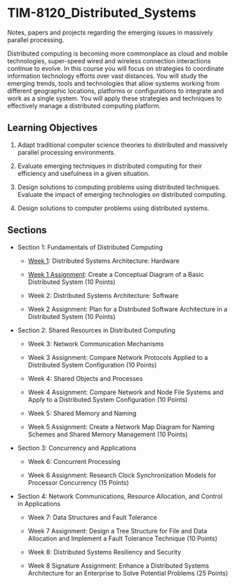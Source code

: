# TIM-8120_Distributed_Systems

Notes, papers and projects regarding the emerging issues in massively parallel processing.

Distributed computing is becoming more commonplace as cloud and mobile technologies, super-speed wired and wireless connection interactions continue to evolve. In this course you will focus on strategies to coordinate information technology efforts over vast distances. You will study the emerging trends, tools and technologies that allow systems working from different geographic locations, platforms or configurations to integrate and work as a single system. You will apply these strategies and techniques to effectively manage a distributed computing platform.

## Learning Objectives

1. Adapt traditional computer science theories to distributed and massively parallel processing environments.

2. Evaluate  emerging techniques in distributed computing for their efficiency and usefulness in a given situation.

3. Design solutions to computing problems using distributed techniques. Evaluate the impact of emerging technologies on distributed computing.

4. Design solutions to computer problems using distributed systems.

## Sections

- Section 1: Fundamentals of Distributed Computing

  - [Week 1](Week1_Fundamentals_Hardware): Distributed Systems Architecture: Hardware

  - [Week 1 Assignment](Week1_Fundamentals_Hardware): Create a Conceptual Diagram of a Basic Distributed System (10 Points)

  - Week 2: Distributed Systems Architecture: Software

  - Week 2 Assignment: Plan for a Distributed Software Architecture in a Distributed System (10 Points)

- Section 2: Shared Resources in Distributed Computing

  - Week 3: Network Communication Mechanisms

  - Week 3 Assignment: Compare Network Protocols Applied to a Distributed System Configuration (10 Points)

  - Week 4: Shared Objects and Processes

  - Week 4 Assignment: Compare Network and Node File Systems and Apply to a Distributed System Configuration (10 Points)

  - Week 5: Shared Memory and Naming

  - Week 5 Assignment: Create a Network Map Diagram for Naming Schemes and Shared Memory Management (10 Points)

- Section 3: Concurrency and Applications

  - Week 6: Concurrent Processing

  - Week 6 Assignment: Research Clock Synchronization Models for Processor Concurrency (15 Points)

- Section 4: Network Communications, Resource Allocation, and Control in Applications

  - Week 7: Data Structures and Fault Tolerance

  - Week 7 Assignment: Design a Tree Structure for File and Data Allocation and Implement a Fault Tolerance Technique (10 Points)

  - Week 8: Distributed Systems Resiliency and Security

  - Week 8 Signature Assignment: Enhance a Distributed Systems Architecture for an Enterprise to Solve Potential Problems (25 Points)
